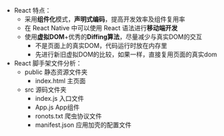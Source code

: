 - React 特点：
  + 采用**组件化**模式，**声明式编码**，提高开发效率及组件复用率
  + 在 React Native 中可以使用 React 语法进行**移动端开发**
  + 使用**虚拟DOM**+优秀的**Diffing算法**，尽量减少与真实DOM的交互
    * 不是页面上的真实DOM，代码运行时放在内存里
    * 先进行新旧虚拟DOM的比较，如果一样，直接复用页面的真实dom
- React 脚手架文件分析：
  + public 静态资源文件夹
    * index.html 主页面
  + src 源码文件夹
    * index.js 入口文件
    * App.js App组件
    * ronots.txt 爬虫协议文件
    * manifest.json 应用加壳的配置文件